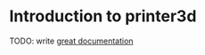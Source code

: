 # Introduction to printer3d

TODO: write [great documentation](http://jacobian.org/writing/what-to-write/)

